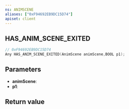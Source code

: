 ```yaml
---
ns: ANIMSCENE
aliases: ["0xF94692EB9DC15D74"]
apiset: client
---
```

## HAS_ANIM_SCENE_EXITED

```c
// 0xF94692EB9DC15D74
Any HAS_ANIM_SCENE_EXITED(AnimScene animScene,BOOL p1);
```


## Parameters
* **animScene**:
* **p1**:

## Return value

